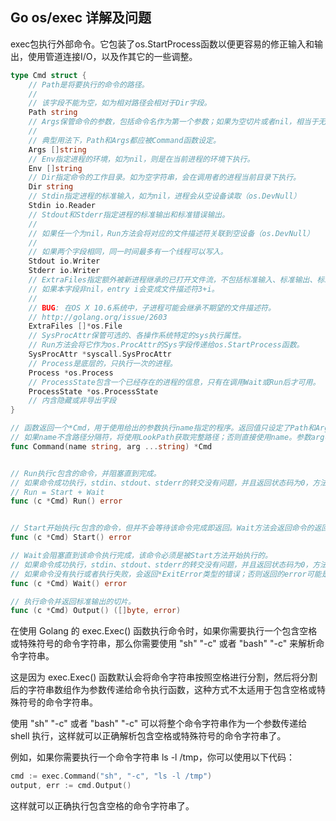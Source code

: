 ## Go os/exec 详解及问题
exec包执行外部命令。它包装了os.StartProcess函数以便更容易的修正输入和输出，使用管道连接I/O，以及作其它的一些调整。

```go
type Cmd struct {
    // Path是将要执行的命令的路径。
    //
    // 该字段不能为空，如为相对路径会相对于Dir字段。
    Path string
    // Args保管命令的参数，包括命令名作为第一个参数；如果为空切片或者nil，相当于无参数命令。
    //
    // 典型用法下，Path和Args都应被Command函数设定。
    Args []string
    // Env指定进程的环境，如为nil，则是在当前进程的环境下执行。
    Env []string
    // Dir指定命令的工作目录。如为空字符串，会在调用者的进程当前目录下执行。
    Dir string
    // Stdin指定进程的标准输入，如为nil，进程会从空设备读取（os.DevNull）
    Stdin io.Reader
    // Stdout和Stderr指定进程的标准输出和标准错误输出。
    //
    // 如果任一个为nil，Run方法会将对应的文件描述符关联到空设备（os.DevNull）
    //
    // 如果两个字段相同，同一时间最多有一个线程可以写入。
    Stdout io.Writer
    Stderr io.Writer
    // ExtraFiles指定额外被新进程继承的已打开文件流，不包括标准输入、标准输出、标准错误输出。
    // 如果本字段非nil，entry i会变成文件描述符3+i。
    //
    // BUG: 在OS X 10.6系统中，子进程可能会继承不期望的文件描述符。
    // http://golang.org/issue/2603
    ExtraFiles []*os.File
    // SysProcAttr保管可选的、各操作系统特定的sys执行属性。
    // Run方法会将它作为os.ProcAttr的Sys字段传递给os.StartProcess函数。
    SysProcAttr *syscall.SysProcAttr
    // Process是底层的，只执行一次的进程。
    Process *os.Process
    // ProcessState包含一个已经存在的进程的信息，只有在调用Wait或Run后才可用。
    ProcessState *os.ProcessState
    // 内含隐藏或非导出字段
}

// 函数返回一个*Cmd，用于使用给出的参数执行name指定的程序。返回值只设定了Path和Args两个参数。
// 如果name不含路径分隔符，将使用LookPath获取完整路径；否则直接使用name。参数arg不应包含命令名。
func Command(name string, arg ...string) *Cmd


// Run执行c包含的命令，并阻塞直到完成。
// 如果命令成功执行，stdin、stdout、stderr的转交没有问题，并且返回状态码为0，方法的返回值为nil；如果命令没有执行或者执行失败，会返回*ExitError类型的错误；否则返回的error可能是表示I/O问题。
// Run = Start + Wait
func (c *Cmd) Run() error


// Start开始执行c包含的命令，但并不会等待该命令完成即返回。Wait方法会返回命令的返回状态码并在命令返回后释放相关的资源
func (c *Cmd) Start() error

// Wait会阻塞直到该命令执行完成，该命令必须是被Start方法开始执行的。
// 如果命令成功执行，stdin、stdout、stderr的转交没有问题，并且返回状态码为0，方法的返回值为nil；
// 如果命令没有执行或者执行失败，会返回*ExitError类型的错误；否则返回的error可能是表示I/O问题。Wait方法会在命令返回后释放相关的资源。
func (c *Cmd) Wait() error

// 执行命令并返回标准输出的切片。
func (c *Cmd) Output() ([]byte, error)
````
在使用 Golang 的 exec.Exec() 函数执行命令时，如果你需要执行一个包含空格或特殊符号的命令字符串，那么你需要使用 "sh" "-c" 或者 "bash" "-c" 来解析命令字符串。

这是因为 exec.Exec() 函数默认会将命令字符串按照空格进行分割，然后将分割后的字符串数组作为参数传递给命令执行函数，这种方式不太适用于包含空格或特殊符号的命令字符串。

使用 "sh" "-c" 或者 "bash" "-c" 可以将整个命令字符串作为一个参数传递给 shell 执行，这样就可以正确解析包含空格或特殊符号的命令字符串了。

例如，如果你需要执行一个命令字符串 ls -l /tmp，你可以使用以下代码：

```go
cmd := exec.Command("sh", "-c", "ls -l /tmp")
output, err := cmd.Output()
````

这样就可以正确执行包含空格的命令字符串了。